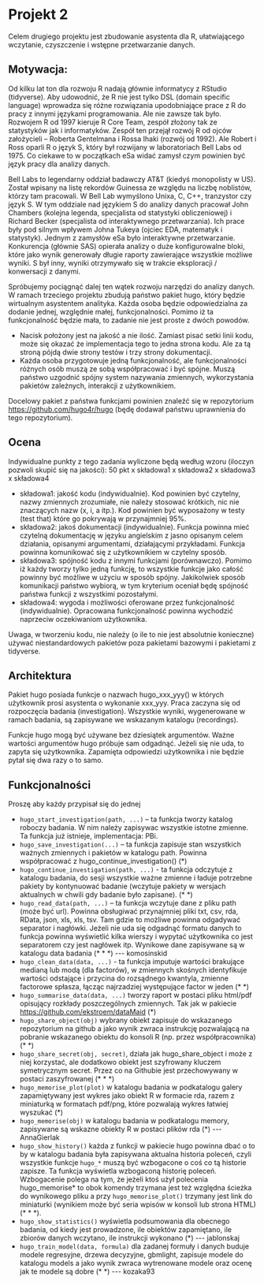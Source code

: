 # Projekt 2

Celem drugiego projektu jest zbudowanie asystenta dla R, ułatwiającego wczytanie, czyszczenie i wstępne przetwarzanie danych. 

## Motywacja:

Od kilku lat ton dla rozwoju R nadają głównie informatycy z RStudio (tidyverse). Aby udowodnić, że R nie jest tylko DSL (domain specific language) wprowadza się różne rozwiązania upodobniające prace z R do pracy z innymi językami programowania. Ale nie zawsze tak było. Rozwojem R od 1997 kieruje R Core Team, zespół złożony tak ze statystyków jak i informatyków. Zespół ten przejął rozwój R od ojców założycieli – Roberta Gentelmana i Rossa Ihaki (rozwój od 1992).
Ale Robert i Ross oparli R o język S, który był rozwijany w laboratoriach Bell Labs od 1975. Co ciekawe to w początkach eSa widać zamysł czym powinien być język pracy dla analizy danych.

Bell Labs to legendarny oddział badawczy AT&T (kiedyś monopolisty w US). Został wpisany na listę rekordów Guinessa ze względu na liczbę noblistów, którzy tam pracowali. W Bell Lab wymyślono Unixa, C, C++, tranzystor czy język S. W tym oddziale nad językiem S do analizy danych pracował John Chambers (kolejna legenda, specjalista od statystyki obliczeniowej) i Richard Becker (specjalista od interaktywnego przetwarzania). Ich prace były pod silnym wpływem Johna Tukeya (ojciec EDA, matematyk i statystyk). Jednym z zamysłów eSa było interaktywne przetwarzanie. Konkurencja (głównie SAS) opierała analizy o duże konfigurowalne bloki, które jako wynik generowały długie raporty zawierające wszystkie możliwe wyniki. S był inny, wyniki otrzymywało się w trakcie eksploracji / konwersacji z danymi.

Spróbujemy pociągnąć dalej ten wątek rozwoju narzędzi do analizy danych. W ramach trzeciego projektu zbudują państwo pakiet hugo, który będzie wirtualnym asystentem analityka. Każda osoba będzie odpowiedzialna za dodanie jednej, względnie małej, funkcjonalności. Pomimo iż ta funkcjonalność będzie mała, to zadanie nie jest proste z dwóch powodów.

*	Nacisk położony jest na jakość a nie ilość. Zamiast pisać setki linii kodu, może się okazać że implementacja tego to jedna strona kodu. Ale za tą stroną pójdą dwie strony testów i trzy strony dokumentacji. 
*	Każda osoba przygotowuje jedną funkcjonalność, ale funkcjonalności różnych osób muszą ze sobą współpracować i być spójne. Muszą państwo uzgodnić spójny system nazywania zmiennych, wykorzystania pakietów zależnych, interakcji z użytkownikiem.

Docelowy pakiet z państwa funkcjami powinien znaleźć się w repozytorium
https://github.com/hugo4r/hugo
(będę dodawał państwu uprawnienia do tego repozytorium).

## Ocena

Indywidualne punkty z tego zadania wyliczone będą według wzoru (iloczyn pozwoli skupić się na jakości):
50 pkt x  składowa1 x składowa2 x składowa3 x  składowa4

*	składowa1: jakość kodu (indywidualnie). Kod powinien być czytelny, nazwy zmiennych zrozumiałe, nie należy stosować krótkich, nic nie znaczących nazw (x, i, a itp.). Kod powinien być wyposażony w testy (test that) które go pokrywają w przynajmniej 95%.
*	składowa2: jakoś dokumentacji (indywidualnie). Funkcja powinna mieć czytelną dokumentację w języku angielskim z jasno opisanym celem działania, opisanymi argumentami, działającymi przykładami. Funkcja powinna komunikować się z użytkownikiem w czytelny sposób.
*	składowa3: spójność kodu z innymi funkcjami (porównawczo). Pomimo iż każdy tworzy tylko jedną funkcję, to wszystkie funkcje jako całość powinny być możliwe w użyciu w sposób spójny. Jakikolwiek sposób komunikacji państwo wybiorą, w tym kryterium oceniał będę spójność państwa funkcji z wszystkimi pozostałymi.
*	składowa4: wygoda i możliwości oferowane przez funkcjonalność (indywidualnie). Opracowana funkcjonalność powinna wychodzić naprzeciw oczekiwaniom użytkownika. 

Uwaga, w tworzeniu kodu, nie należy (o ile to nie jest absolutnie konieczne) używać niestandardowych pakietów poza pakietami bazowymi i pakietami z tidyverse.

## Architektura

Pakiet hugo posiada funkcje o nazwach hugo_xxx_yyy() w których użytkownik prosi asystenta o wykonanie xxx_yyy. Praca zaczyna się od rozpoczęcia badania (investigation). Wszystkie wyniki, wygenerowane w ramach badania, są zapisywane we wskazanym katalogu (recordings).

Funkcje hugo mogą być używane bez dziesiątek argumentów. Ważne wartości argumentów hugo próbuje sam odgadnąć. Jeżeli się nie uda, to zapyta się użytkownika. Zapamięta odpowiedzi użytkownika i nie będzie pytał się dwa razy o to samo.

## Funkcjonalności

Proszę aby każdy przypisał się do jednej

* `hugo_start_investigation(path, ...)` – ta funkcja tworzy katalog roboczy badania. W nim należy zapisywac wszystkie istotne zmienne. Ta funkcja już istnieje, implementacja: PBi.
* `hugo_save_investigation(...)` – ta funkcja zapisuje stan wszystkich ważnych zmiennych i pakietów w katalogu path. Powinna współpracować z hugo_continue_investigation()  (*)
* `hugo_continue_investigation(path, ...)` -  ta funkcja odczytuje z katalogu badania, do sesji wszystkie ważne zmienne i ładuje potrzebne pakiety by kontynuować badanie (wczytuje pakiety w wersjach aktualnych w chwili gdy badanie było zapisane). (* *)
* `hugo_read_data(path, ...)` – ta funkcja wczytuje dane z pliku path (może być url). Powinna obsługiwać przynajmniej pliki txt, csv, rda, RData, json, xls, xls, tsv. Tam gdzie to możliwe powinna odgadywać separator i nagłówki. Jeżeli nie uda się odgadnąć formatu danych to funkcja powinna wyświetlić kilka wierszy i wypytać użytkownika co jest separatorem czy jest nagłówek itp. Wynikowe dane zapisywane są w katalogu data badania (* * *) --- komosinskid
* `hugo_clean_data(data, ...)` - ta funkcja imputuje wartości brakujące medianą lub modą (dla factorów), w zmiennych skośnych identyfikuje wartości odstające i przycina do rozsądnego kwantyla, zmienne factorowe spłasza, łącząc najrzadziej występujące factor w jeden (* *)
* `hugo_summarise_data(data, ...)` tworzy raport w postaci pliku html/pdf opisujący rozkłady poszczególnych zmiennych. Tak jak w pakiecie https://github.com/ekstroem/dataMaid (*)
* `hugo_share_object(obj)` wybrany obiekt zapisuje do wskazanego repozytorium na github a jako wynik zwraca instrukcję pozwalającą na pobranie wskazanego obiektu do konsoli R (np. przez współpracownika) (* *)
* `hugo_share_secret(obj, secret)`, działa jak hugo_share_object i może z niej korzystać, ale dodatkowo obiekt jest szyfrowany kluczem symetrycznym secret. Przez co na Githubie jest przechowywany w postaci zaszyfrowanej (* * *)
* `hugo_memorise_plot(plot)` w katalogu badania w podkatalogu galery zapamiętywany jest wykres jako obiekt R w formacie rda, razem z miniaturką w formatach pdf/png, które pozwalają wykres łatwiej wyszukać (*)
* `hugo_memorise(obj)` w katalogu badania w podkatalogu memory, zapisywane są wskazne obiekty R w postaci plików rda (*) --- AnnaGierlak
* `hugo_show_history()` każda z funkcji w pakiecie hugo powinna dbać o to by w katalogu badania była zapisywana aktualna historia poleceń, czyli wszystkie funkcje `hugo_*` muszą być wzbogacone o coś co tą historie zapisze. Ta funkcja wyświetla wzbogaconą historię poleceń. Wzbogacenie polega na tym, że jeżeli ktoś użył polecenia hugo_memorise* to obok komendy trzymana jest też względna ścieżka do wynikowego pliku a przy `hugo_memorise_plot()` trzymany jest link do miniaturki (wynikiem może być seria wpisów w konsoli lub strona HTML) (* * *).
* `hugo_show_statistics()` wyświetla podsumowania dla obecnego badania, od kiedy jest prowadzone, ile obiektów zapamiętano, ile zbiorów danych wczytano, ile instrukcji wykonano (*) --- jablonskaj
* `hugo_train_model(data, formula)` dla zadanej formuły i danych buduje modele regresyjne, drzewa decyzyjne, gbmlight, zapisuje modele do katalogu models a jako wynik zwraca wytrenowane modele oraz ocenę jak te modele są dobre (* *) --- kozaka93

